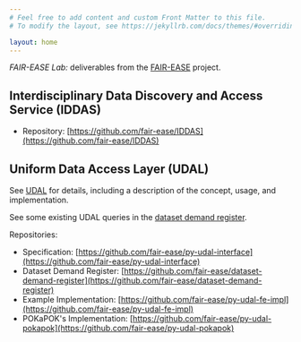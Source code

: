```yaml
---
# Feel free to add content and custom Front Matter to this file.
# To modify the layout, see https://jekyllrb.com/docs/themes/#overriding-theme-defaults

layout: home
---
```


_FAIR-EASE Lab:_ deliverables from the [FAIR-EASE](https://fairease.eu/) project.

## Interdisciplinary Data Discovery and Access Service (IDDAS)

- Repository: [https://github.com/fair-ease/IDDAS](https://github.com/fair-ease/IDDAS)

## Uniform Data Access Layer (UDAL)

See [UDAL](udal.markdown) for details, including a description of the concept,
usage, and implementation.

See some existing UDAL queries in the [dataset demand register](/dataset-demand-register/).

Repositories:

- Specification: [https://github.com/fair-ease/py-udal-interface](https://github.com/fair-ease/py-udal-interface)
- Dataset Demand Register: [https://github.com/fair-ease/dataset-demand-register](https://github.com/fair-ease/dataset-demand-register)
- Example Implementation: [https://github.com/fair-ease/py-udal-fe-impl](https://github.com/fair-ease/py-udal-fe-impl)
- POKaPOK's Implementation: [https://github.com/fair-ease/py-udal-pokapok](https://github.com/fair-ease/py-udal-pokapok)

